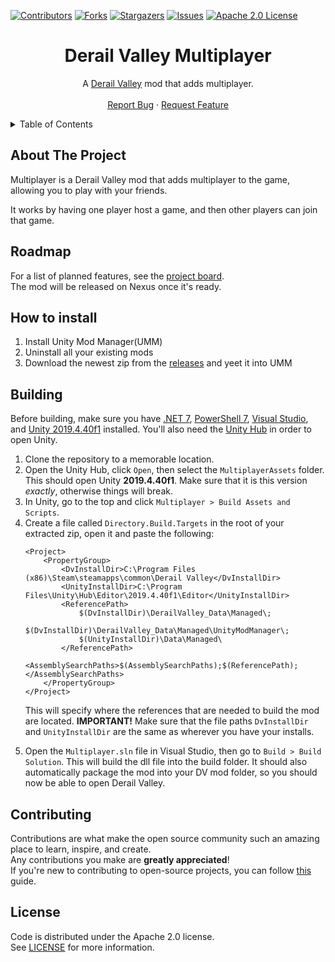 ﻿[![Contributors][contributors-shield]][contributors-url]
[![Forks][forks-shield]][forks-url]
[![Stargazers][stars-shield]][stars-url]
[![Issues][issues-shield]][issues-url]
[![Apache 2.0 License][license-shield]][license-url]


<!-- PROJECT LOGO -->
<div align="center">
  <h1>Derail Valley Multiplayer</h1>
  <p>
    A <a href="https://store.steampowered.com/app/588030">Derail Valley</a> mod that adds multiplayer.
    <br />
    <br />
    <a href="https://github.com/Insprill/dv-multiplayer/issues">Report Bug</a>
    ·
    <a href="https://github.com/Insprill/dv-multiplayer/issues">Request Feature</a>
  </p>
</div>




<!-- TABLE OF CONTENTS -->
<details>
  <summary>Table of Contents</summary>
  <ol>
    <li><a href="#about-the-project">About The Project</a></li>
    <li><a href="#roadmap">Roadmap</a></li>
    <li><a href="#how-to-install">How to install</a></li>
    <li><a href="#building">Building</a></li>
    <li><a href="#contributing">Contributing</a></li>
    <li><a href="#license">License</a></li>
  </ol>
</details>




<!-- ABOUT THE PROJECT -->
## About The Project

Multiplayer is a Derail Valley mod that adds multiplayer to the game, allowing you to play with your friends.

It works by having one player host a game, and then other players can join that game.




<!-- Roadmap -->
## Roadmap

For a list of planned features, see the [project board][project-board-url].  
The mod will be released on Nexus once it's ready.


## How to install

1. Install Unity Mod Manager(UMM)
2. Uninstall all your existing mods
2. Download the newest zip from the [releases](https://github.com/t0stiman/dv_multiplayer/releases) and yeet it into UMM

<!-- BUILDING -->
## Building

Before building, make sure you have <a href="https://dotnet.microsoft.com/en-us/download">.NET 7</a>, <a href="https://github.com/PowerShell/PowerShell#get-powershell">PowerShell 7</a>, <a href="https://visualstudio.microsoft.com/">Visual Studio</a>, and <a href="https://unity.com/releases/editor/archive">Unity 2019.4.40f1</a> installed. You'll also need the <a href="https://unity.com/download">Unity Hub</a> in order to open Unity.

<ol>
  <li>Clone the repository to a memorable location.</li>
  <li>Open the Unity Hub, click <code>Open</code>, then select the <code>MultiplayerAssets</code> folder. This should open Unity <strong>2019.4.40f1</strong>. Make sure that it is this version <em>exactly</em>, otherwise things will break.</li>
  <li>In Unity, go to the top and click <code>Multiplayer > Build Assets and Scripts</code>.</li>
  <li>
    Create a file called <code>Directory.Build.Targets</code> in the root of your extracted zip, open it and paste the following:

    <Project>
        <PropertyGroup>
            <DvInstallDir>C:\Program Files (x86)\Steam\steamapps\common\Derail Valley</DvInstallDir>
            <UnityInstallDir>C:\Program Files\Unity\Hub\Editor\2019.4.40f1\Editor</UnityInstallDir>
            <ReferencePath>
                $(DvInstallDir)\DerailValley_Data\Managed\;
                $(DvInstallDir)\DerailValley_Data\Managed\UnityModManager\;
                $(UnityInstallDir)\Data\Managed\
            </ReferencePath>
            <AssemblySearchPaths>$(AssemblySearchPaths);$(ReferencePath);</AssemblySearchPaths>
        </PropertyGroup>
    </Project>

  This will specify where the references that are needed to build the mod are located. <strong>IMPORTANT!</strong> Make sure that the file paths <code>DvInstallDir</code> and <code>UnityInstallDir</code> are the same as wherever you have your installs. 
  </li>
  <li>
    Open the <code>Multiplayer.sln</code> file in Visual Studio, then go to <code>Build > Build Solution</code>. This will build the dll file into the build folder. It should also automatically package the mod into your DV mod folder, so you should now be able to open Derail Valley.</li> 
  </li>
</ol>

<!-- CONTRIBUTING -->
## Contributing

Contributions are what make the open source community such an amazing place to learn, inspire, and create.  
Any contributions you make are **greatly appreciated**!  
If you're new to contributing to open-source projects, you can follow [this][contributing-quickstart-url] guide.




<!-- LICENSE -->
## License

Code is distributed under the Apache 2.0 license.  
See [LICENSE][license-url] for more information.


<!-- MARKDOWN LINKS & IMAGES -->
<!-- https://www.markdownguide.org/basic-syntax/#reference-style-links -->

[contributors-shield]: https://img.shields.io/github/contributors/Insprill/dv-multiplayer.svg?style=for-the-badge
[contributors-url]: https://github.com/Insprill/dv-multiplayer/graphs/contributors
[forks-shield]: https://img.shields.io/github/forks/Insprill/dv-multiplayer.svg?style=for-the-badge
[forks-url]: https://github.com/Insprill/dv-multiplayer/network/members
[stars-shield]: https://img.shields.io/github/stars/Insprill/dv-multiplayer.svg?style=for-the-badge
[stars-url]: https://github.com/Insprill/dv-multiplayer/stargazers
[issues-shield]: https://img.shields.io/github/issues/Insprill/dv-multiplayer.svg?style=for-the-badge
[issues-url]: https://github.com/Insprill/dv-multiplayer/issues
[license-shield]: https://img.shields.io/github/license/Insprill/dv-multiplayer.svg?style=for-the-badge
[license-url]: https://github.com/Insprill/dv-multiplayer/blob/master/LICENSE
[altfuture-support-email-url]: mailto:support@altfuture.gg
[contributing-quickstart-url]: https://docs.github.com/en/get-started/quickstart/contributing-to-projects
[asset-studio-url]: https://github.com/Perfare/AssetStudio
[mapify-building-docs]: https://dv-mapify.readthedocs.io/en/latest/contributing/building/
[project-board-url]: https://github.com/users/Insprill/projects/8
